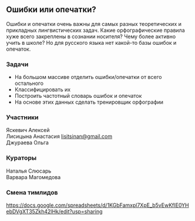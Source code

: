 ## Ошибки или опечатки?

Ошибки и опечатки очень важны для самых разных теоретических и
прикладных лингвистических задач. Какие орфографические правила
хуже всего закреплены в сознании носителя? Чему более активно учить
в школе? Но для русского языка нет какой-то базы ошибок и опечаток.

### Задачи
* На большом массиве отделить ошибки/опечатки от всего остального
* Классифицировать их
* Построить частотный словарь ошибок и опечаток
* На основе этих данных сделать тренировщик орфографии

### Участники
Яскевич Алексей  
Лисицына Анастасия <lisitsinan@gmail.com>  
Джураева Ольга  
### Кураторы
Наталья Слюсарь  
Варвара Магомедова  
  
### Смена тимлидов
https://docs.google.com/spreadsheets/d/1KGbFamxpl7XpE_b5vEwKfIE0YHebDVgXT35Zkh42lHk/edit?usp=sharing
